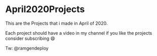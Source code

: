 # April2020Projects
This are the Projects that i made in April of 2020.

Each project should have a video in my channel if you like the projects consider subscribing 😄

Tw: @ramgendeploy
